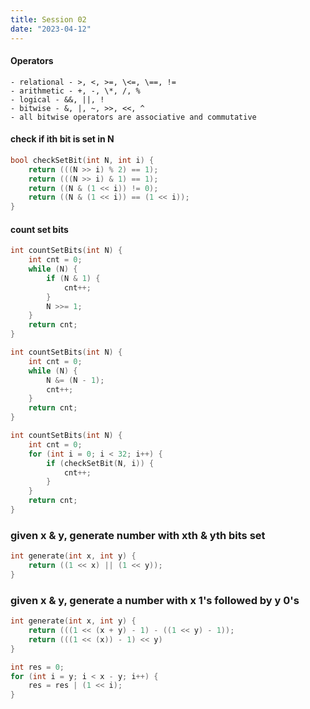 ```yaml
---
title: Session 02
date: "2023-04-12"
---
```


<!-- %% 12/04/2023 %% -->

#### Operators

```
- relational - >, <, >=, \<=, \==, !=
- arithmetic - +, -, \*, /, %
- logical - &&, ||, !
- bitwise - &, |, ~, >>, <<, ^
- all bitwise operators are associative and commutative
```

#### check if ith bit is set in N

```cpp
bool checkSetBit(int N, int i) {
	return (((N >> i) % 2) == 1);
	return (((N >> i) & 1) == 1);
	return ((N & (1 << i)) != 0);
	return ((N & (1 << i)) == (1 << i));
}
```

#### count set bits

```cpp
int countSetBits(int N) {
	int cnt = 0;
	while (N) {
		if (N & 1) {
			cnt++;
		}
		N >>= 1;
	}
	return cnt;
}
```

```cpp
int countSetBits(int N) {
	int cnt = 0;
	while (N) {
		N &= (N - 1);
		cnt++;
	}
	return cnt;
}
```

```cpp
int countSetBits(int N) {
	int cnt = 0;
	for (int i = 0; i < 32; i++) {
		if (checkSetBit(N, i)) {
			cnt++;
		}
	}
	return cnt;
}
```

### given x & y, generate number with xth & yth bits set

```cpp
int generate(int x, int y) {
	return ((1 << x) || (1 << y));
}
```

### given x & y, generate a number with x 1's followed by y 0's

```cpp
int generate(int x, int y) {
	return (((1 << (x + y) - 1) - ((1 << y) - 1));
	return (((1 << (x)) - 1) << y)
}
```

```cpp
int res = 0;
for (int i = y; i < x - y; i++) {
	res = res | (1 << i);
}
```

